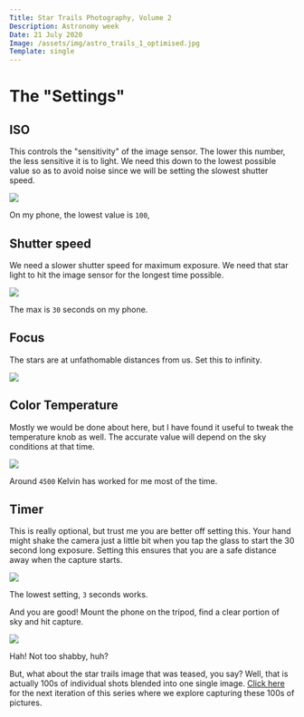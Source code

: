 ```yaml
---
Title: Star Trails Photography, Volume 2
Description: Astronomy week
Date: 21 July 2020
Image: /assets/img/astro_trails_1_optimised.jpg
Template: single
---
```


# The "Settings"

## ISO
This controls the "sensitivity" of the image sensor. The lower this number, the less sensitive it is to light. We need this down to the lowest possible value so as to avoid noise since we will be setting the slowest shutter speed.

[<img src="/assets/img/iso.jpg" class="img-fluid"/>](/assets/img/iso.jpg)

On my phone, the lowest value is `100`,

## Shutter speed
We need a slower shutter speed for maximum exposure. We need that star light to hit the image sensor for the longest time possible.

[<img src="/assets/img/shutter.jpg" class="img-fluid"/>](/assets/img/shutter.jpg)

The max is `30` seconds on my phone.

## Focus
The stars are at unfathomable distances from us. Set this to infinity.

[<img src="/assets/img/focus.jpg" class="img-fluid"/>](/assets/img/focus.jpg)

## Color Temperature
Mostly we would be done about here, but I have found it useful to tweak the temperature knob as well. The accurate value will depend on the sky conditions at that time.

[<img src="/assets/img/temp.jpg" class="img-fluid"/>](/assets/img/temp.jpg)

Around `4500` Kelvin has worked for me most of the time.

## Timer
This is really optional, but trust me you are better off setting this. Your hand might shake the camera just a little bit when you tap the glass to start the 30 second long exposure. Setting this ensures that you are a safe distance away when the capture starts.

[<img src="/assets/img/timer.jpg" class="img-fluid"/>](/assets/img/timer.jpg)

The lowest setting, `3` seconds works.

And you are good! Mount the phone on the tripod, find a clear portion of sky and hit capture.

[<img src="/assets/img/tungnath_orion.jpg" class="img-fluid"/>](/assets/img/tungnath_orion.jpg)

Hah! Not too shabby, huh?

But, what about the star trails image that was teased, you say?
Well, that is actually 100s of individual shots blended into one single image. [Click here](/?star_trails_3) for the next iteration of this series where we explore capturing these 100s of pictures.